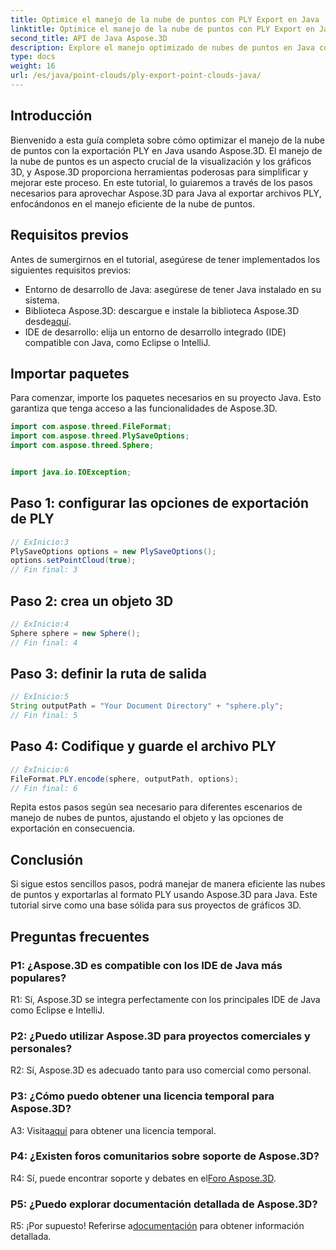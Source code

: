 ```yaml
---
title: Optimice el manejo de la nube de puntos con PLY Export en Java
linktitle: Optimice el manejo de la nube de puntos con PLY Export en Java
second_title: API de Java Aspose.3D
description: Explore el manejo optimizado de nubes de puntos en Java con Aspose.3D. Aprenda a exportar archivos PLY sin esfuerzo. Impulsa tus proyectos de gráficos 3D con nuestra guía paso a paso.
type: docs
weight: 16
url: /es/java/point-clouds/ply-export-point-clouds-java/
---
```

## Introducción

Bienvenido a esta guía completa sobre cómo optimizar el manejo de la nube de puntos con la exportación PLY en Java usando Aspose.3D. El manejo de la nube de puntos es un aspecto crucial de la visualización y los gráficos 3D, y Aspose.3D proporciona herramientas poderosas para simplificar y mejorar este proceso. En este tutorial, lo guiaremos a través de los pasos necesarios para aprovechar Aspose.3D para Java al exportar archivos PLY, enfocándonos en el manejo eficiente de la nube de puntos.

## Requisitos previos

Antes de sumergirnos en el tutorial, asegúrese de tener implementados los siguientes requisitos previos:

- Entorno de desarrollo de Java: asegúrese de tener Java instalado en su sistema.
-  Biblioteca Aspose.3D: descargue e instale la biblioteca Aspose.3D desde[aquí](https://releases.aspose.com/3d/java/).
- IDE de desarrollo: elija un entorno de desarrollo integrado (IDE) compatible con Java, como Eclipse o IntelliJ.

## Importar paquetes

Para comenzar, importe los paquetes necesarios en su proyecto Java. Esto garantiza que tenga acceso a las funcionalidades de Aspose.3D.

```java
import com.aspose.threed.FileFormat;
import com.aspose.threed.PlySaveOptions;
import com.aspose.threed.Sphere;


import java.io.IOException;
```

## Paso 1: configurar las opciones de exportación de PLY

```java
// ExInicio:3
PlySaveOptions options = new PlySaveOptions();
options.setPointCloud(true);
// Fin final: 3
```

## Paso 2: crea un objeto 3D

```java
// ExInicio:4
Sphere sphere = new Sphere();
// Fin final: 4
```

## Paso 3: definir la ruta de salida

```java
// ExInicio:5
String outputPath = "Your Document Directory" + "sphere.ply";
// Fin final: 5
```

## Paso 4: Codifique y guarde el archivo PLY

```java
// ExInicio:6
FileFormat.PLY.encode(sphere, outputPath, options);
// Fin final: 6
```

Repita estos pasos según sea necesario para diferentes escenarios de manejo de nubes de puntos, ajustando el objeto y las opciones de exportación en consecuencia.

## Conclusión

Si sigue estos sencillos pasos, podrá manejar de manera eficiente las nubes de puntos y exportarlas al formato PLY usando Aspose.3D para Java. Este tutorial sirve como una base sólida para sus proyectos de gráficos 3D.

## Preguntas frecuentes

### P1: ¿Aspose.3D es compatible con los IDE de Java más populares?

R1: Sí, Aspose.3D se integra perfectamente con los principales IDE de Java como Eclipse e IntelliJ.

### P2: ¿Puedo utilizar Aspose.3D para proyectos comerciales y personales?

R2: Sí, Aspose.3D es adecuado tanto para uso comercial como personal.

### P3: ¿Cómo puedo obtener una licencia temporal para Aspose.3D?

 A3: Visita[aquí](https://purchase.aspose.com/temporary-license/) para obtener una licencia temporal.

### P4: ¿Existen foros comunitarios sobre soporte de Aspose.3D?

 R4: Sí, puede encontrar soporte y debates en el[Foro Aspose.3D](https://forum.aspose.com/c/3d/18).

### P5: ¿Puedo explorar documentación detallada de Aspose.3D?

 R5: ¡Por supuesto! Referirse a[documentación](https://reference.aspose.com/3d/java/) para obtener información detallada.